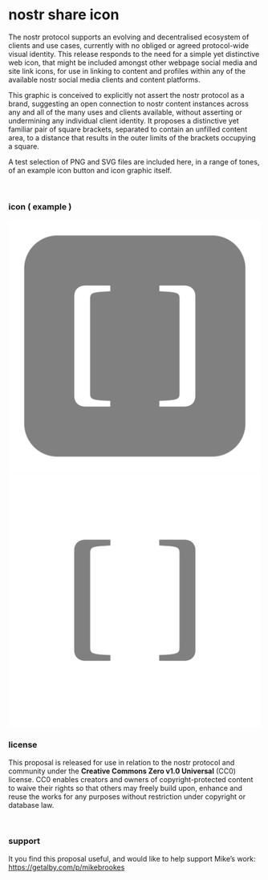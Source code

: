 # nostr share icon

The nostr protocol supports an evolving and decentralised ecosystem of clients and use cases, currently with no obliged or agreed protocol-wide visual identity. This release responds to the need for a simple yet distinctive web icon, that might be included amongst other webpage social media and site link icons, for use in linking to content and profiles within any of the available nostr social media clients and content platforms.

This graphic is conceived to explicitly not assert the nostr protocol as a brand, suggesting an open connection to nostr content instances across any and all of the many uses and clients available, without asserting or undermining any individual client identity. It proposes a distinctive yet familiar pair of square brackets, separated to contain an unfilled content area, to a distance that results in the outer limits of the brackets occupying a square.

A test selection of PNG and SVG files are included here, in a range of tones, of an example icon button and icon graphic itself.

</br>

### icon ( example )

![nostr icon base grey](/PNG/nostr_share_grey_base.png)  ![nostr icon grafic grey](/PNG/nostr_share_grey_icon.png)


### license
This proposal is released for use in relation to the nostr protocol and community under the **Creative Commons Zero v1.0 Universal** (CC0) license.
CC0 enables creators and owners of copyright-protected content to waive their rights so that others may freely build upon, enhance and reuse the works for any purposes without restriction under copyright or database law.

</br>

### support

It you find this proposal useful, and would like to help support Mike’s work: https://getalby.com/p/mikebrookes

</br>
